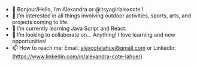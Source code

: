 - 👋 Bonjour/Hello, I’m Alexandra or @itsyagirlalexcote !
- 👀 I’m interested in all things involving outdoor activities, sports, arts, and projects coming to life. 
- 🌱 I’m currently learning Java Script and React. 
- 💞️ I’m looking to collaborate on... Anything! I love learning and new opportunities!
- 📫 How to reach me: Email: alexcotelahue@gmail.com or LinkedIn: (https://www.linkedin.com/in/alexandra-cote-lahue/) 

<!---
itsyagirlalexcote/itsyagirlalexcote is a ✨ special ✨ repository because its `README.md` (this file) appears on your GitHub profile.
You can click the Preview link to take a look at your changes.
--->
